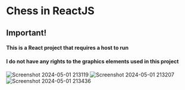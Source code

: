 # **Chess in ReactJS**
## **Important!**
#### This is a React project that requires a host to run
#### I do not have any rights to the graphics elements used in this project
####   
####   

![Screenshot 2024-05-01 213119](https://github.com/ErykNe/Chess-game/assets/110306022/d7e0982c-7273-46b7-8357-d743a1c29c4b)
![Screenshot 2024-05-01 213207](https://github.com/ErykNe/Chess-game/assets/110306022/2246a8be-dd15-4828-bf88-ff609197d849)
![Screenshot 2024-05-01 213436](https://github.com/ErykNe/Chess-game/assets/110306022/6a1d6053-39c5-43a1-8685-dc3c53fc9360)
